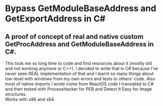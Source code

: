 # Bypass GetModuleBaseAddress and GetExportAddress in C#
## A proof of concept of real and native custom GetProcAddress and GetModuleBaseAddress in C#.

This took me so long time to code and find resources about it (mostly old and not working anymore or C++). I decided to write that in C# because I've never seen REAL implementation of that and I learnt so many things about low-level with windows from my own errors and tests to others' code. Also most of native imports I wrote come from ReactOS code I translated to C# and then tested with ProcessHacker for PEB and Detect It Easy for Image structures.
<br>
Works with x86 and x64.

